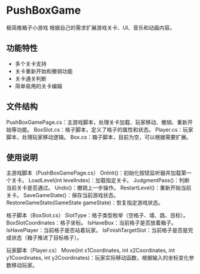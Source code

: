 # PushBoxGame
极简推箱子小游戏
根据自己的需求扩展游戏关卡、UI、音乐和动画内容。

## 功能特性

- 多个关卡支持
- 关卡重新开始和撤销功能
- 关卡通关判断
- 简单易用的关卡编辑

## 文件结构
PushBoxGamePage.cs：主游戏脚本，处理关卡加载、玩家移动、撤销、重新开始等功能。
BoxSlot.cs：格子脚本，定义了格子的属性和状态。
Player.cs：玩家脚本，处理玩家移动逻辑。
Box.cs：箱子脚本，目前为空，可以根据需要扩展。

## 使用说明

主游戏脚本（PushBoxGamePage.cs）
OnInit()：初始化按钮监听器并加载第一个关卡。
LoadLevel(int levelIndex)：加载指定关卡。
JudgmentPass()：判断当前关卡是否通过。
Undo()：撤销上一步操作。
RestartLevel()：重新开始当前关卡。
SaveGameState()：保存当前游戏状态。
RestoreGameState(GameState gameState)：恢复指定游戏状态。

格子脚本（BoxSlot.cs）
SlotType：格子类型枚举（空格子、墙、路、目标）。
BoxSlotCoordinates：格子坐标。
IsHaveBox：当前格子是否放着箱子。
IsHavePlayer：当前格子是否站着玩家。
IsFinishTargetSlot：当前格子是否是完成状态（箱子推进了目标格子）。

玩家脚本（Player.cs）
Move(int x1Coordinates, int x2Coordinates, int y1Coordinates, int y2Coordinates)：玩家实际移动函数，根据输入的坐标变化参数移动玩家。
